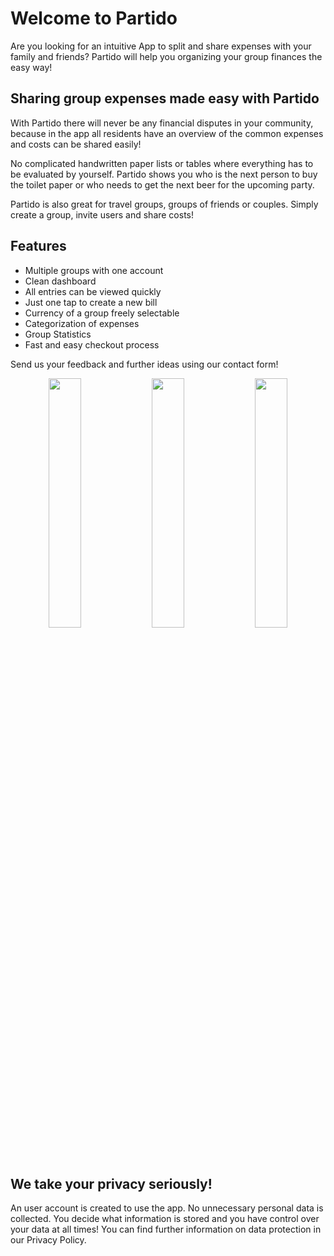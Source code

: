 # Welcome to Partido
Are you looking for an intuitive App to split and share expenses with your family and friends? Partido will help you organizing your group finances the easy way!

## Sharing group expenses made easy with Partido
With Partido there will never be any financial disputes in your community, because in the app all residents have an overview of the common expenses and costs can be shared easily!

No complicated handwritten paper lists or tables where everything has to be evaluated by yourself. Partido shows you who is the next person to buy the toilet paper or who needs to get the next beer for the upcoming party.

Partido is also great for travel groups, groups of friends or couples. Simply create a group, invite users and share costs!

## Features
- Multiple groups with one account
- Clean dashboard
- All entries can be viewed quickly
- Just one tap to create a new bill
- Currency of a group freely selectable
- Categorization of expenses
- Group Statistics
- Fast and easy checkout process

Send us your feedback and further ideas using our contact form!

<p float="left" align="middle">
  <img src="https://user-images.githubusercontent.com/5000255/185844620-baac5dee-dfd7-4b95-b647-b2acf320895f.png" width="32%" />
  <img src="https://user-images.githubusercontent.com/5000255/185844628-1275f494-8033-477f-8db7-ea5ec88ffffc.png" width="32%" /> 
  <img src="https://user-images.githubusercontent.com/5000255/185844633-bda2d402-a3aa-4f1f-a92f-cd477aabf996.png" width="32%" />
</p>

## We take your privacy seriously!
An user account is created to use the app. No unnecessary personal data is collected. You decide what information is stored and you have control over your data at all times! You can find further information on data protection in our Privacy Policy.
